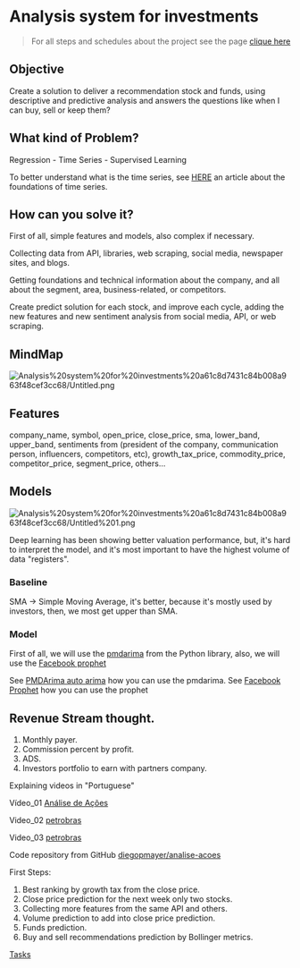 # Analysis system for investments

> For all steps and schedules about the project see the page <a href="https://diegopmayer.notion.site/Sistema-de-an-lise-de-investimento-0a3547a8fe3141e3a33909914a794eeb">clique here</a>

## Objective

Create a solution to deliver a recommendation stock and funds, using descriptive and predictive analysis and answers the questions like when I can buy, sell or keep them?

## What kind of Problem?

Regression - Time Series - Supervised Learning

To better understand what is the time series, see [HERE](https://www.aptech.com/blog/introduction-to-the-fundamentals-of-time-series-data-and-analysis/) an article about the foundations of time series.

## How can you solve it?

First of all, simple features and models, also complex if necessary.

Collecting data from API, libraries, web scraping, social media, newspaper sites, and blogs.

Getting foundations and technical information about the company, and all about the segment, area, business-related, or competitors.

Create predict solution for each stock, and improve each cycle, adding the new features and new sentiment analysis from social media, API, or web scraping.

## MindMap

![Analysis%20system%20for%20investments%20a61c8d7431c84b008a963f48cef3cc68/Untitled.png](Analysis%20system%20for%20investments%20a61c8d7431c84b008a963f48cef3cc68/Untitled.png)

## Features

company_name, symbol, open_price, close_price, sma, lower_band, upper_band, sentiments from (president of the company, communication person, influencers, competitors, etc), growth_tax_price, commodity_price, competitor_price, segment_price, others...

## Models

![Analysis%20system%20for%20investments%20a61c8d7431c84b008a963f48cef3cc68/Untitled%201.png](Analysis%20system%20for%20investments%20a61c8d7431c84b008a963f48cef3cc68/Untitled%201.png)

Deep learning has been showing better valuation performance, but, it's hard to interpret the model, and it's most important to have the highest volume of data "registers".

### Baseline

SMA → Simple Moving Average, it's better, because it's mostly used by investors, then, we most get upper than SMA.

### Model

First of all, we will use the [pmdarima](http://alkaline-ml.com/pmdarima/) from the Python library, also, we will use the [Facebook prophet](https://facebook.github.io/prophet/)

See [PMDArima auto arima](https://www.notion.so/PMDArima-auto-arima-c3efe642d507416195937e0693cab898)  how you can use the pmdarima.
See [Facebook Prophet](https://www.notion.so/Facebook-Prophet-9019725f4cf24ab29af4b42b9ccf3d6d)  how you can use the prophet

## Revenue Stream thought.

1. Monthly payer.
2. Commission percent by profit.
3. ADS.
4. Investors portfolio to earn with partners company.

Explaining videos in "Portuguese"

Vídeo_01
[Análise de Ações](https://www.awesomescreenshot.com/video/4272767?key=e96cd2fb0bdb8979cda97eca7436eb13)

Video_02
[petrobras](https://www.awesomescreenshot.com/video/4272919?key=5469970aa632c84f3aa9331c7f966d67)

Video_03
[petrobras](https://www.awesomescreenshot.com/video/4272955?key=cc3f26fc7ee764c70bd25e42455198a9)

Code repository from GitHub
[diegopmayer/analise-acoes](https://github.com/diegopmayer/analise-acoes)

First Steps:

1. Best ranking by growth tax from the close price.
2. Close price prediction for the next week only two stocks.
3. Collecting more features from the same API and others.
4. Volume prediction to add into close price prediction.
5. Funds prediction.
6. Buy and sell recommendations prediction by Bollinger metrics.

[Tasks](https://www.notion.so/a1f5eb95db934bfd9c261d4f0d6113e7)
